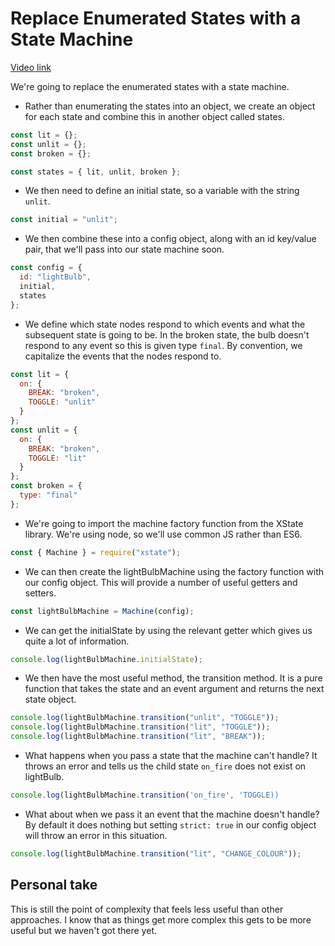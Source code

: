 # Replace Enumerated States with a State Machine

[Video link](https://egghead.io/lessons/xstate-replace-enumerated-states-with-a-state-machine)

We're going to replace the enumerated states with a state machine.

- Rather than enumerating the states into an object, we create an object for each state and combine this in another object called states.

```js
const lit = {};
const unlit = {};
const broken = {};

const states = { lit, unlit, broken };
```

- We then need to define an initial state, so a variable with the string `unlit`.

```js
const initial = "unlit";
```

- We then combine these into a config object, along with an id key/value pair, that we'll pass into our state machine soon.

```js
const config = {
  id: "lightBulb",
  initial,
  states
};
```

- We define which state nodes respond to which events and what the subsequent state is going to be. In the broken state, the bulb doesn't respond to any event so this is given type `final`. By convention, we capitalize the events that the nodes respond to.

```js
const lit = {
  on: {
    BREAK: "broken",
    TOGGLE: "unlit"
  }
};
const unlit = {
  on: {
    BREAK: "broken",
    TOGGLE: "lit"
  }
};
const broken = {
  type: "final"
};
```

- We're going to import the machine factory function from the XState library. We're using node, so we'll use common JS rather than ES6.

```js
const { Machine } = require("xstate");
```

- We can then create the lightBulbMachine using the factory function with our config object. This will provide a number of useful getters and setters.

```js
const lightBulbMachine = Machine(config);
```

- We can get the initialState by using the relevant getter which gives us quite a lot of information.

```js
console.log(lightBulbMachine.initialState);
```

- We then have the most useful method, the transition method. It is a pure function that takes the state and an event argument and returns the next state object.

```js
console.log(lightBulbMachine.transition("unlit", "TOGGLE"));
console.log(lightBulbMachine.transition("lit", "TOGGLE"));
console.log(lightBulbMachine.transition("lit", "BREAK"));
```

- What happens when you pass a state that the machine can't handle? It throws an error and tells us the child state `on_fire` does not exist on lightBulb.

```js
console.log(lightBulbMachine.transition('on_fire', 'TOGGLE))
```

- What about when we pass it an event that the machine doesn't handle? By default it does nothing but setting `strict: true` in our config object will throw an error in this situation.

```js
console.log(lightBulbMachine.transition("lit", "CHANGE_COLOUR"));
```

## Personal take

This is still the point of complexity that feels less useful than other approaches. I know that as things get more complex this gets to be more useful but we haven't got there yet.
